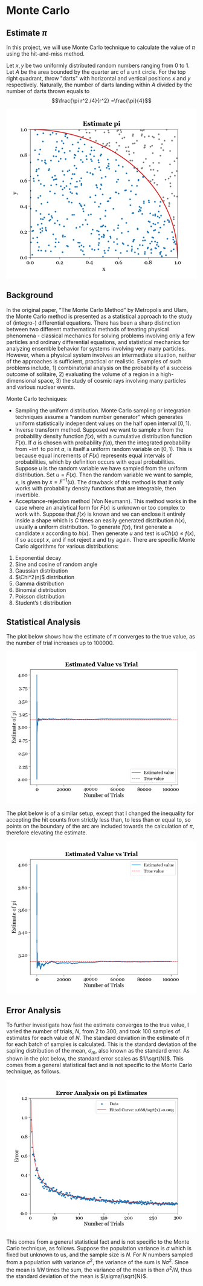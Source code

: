 # Monte Carlo

## Estimate $\pi$
In this project, we will use Monte Carlo technique to calculate the value of $\pi$ using the hit-and-miss method. 

Let $x, y$ be two uniformly distributed random numbers ranging from $0$ to $1$. Let $A$ be the area bounded by the quarter arc of a unit circle. For the top right quadrant, throw "darts" with horizontal and vertical positions $x$ and $y$ respectively. Naturally, the number of darts landing within $A$ divided by the number of darts thrown equals to 
$$\frac{\pi r^2 /4}{r^2}  =\frac{\pi}{4}$$

![visualize_MC](./plots/visualize_MC.png)

## Background 
In the original paper, “The Monte Carlo Method” by Metropolis and Ulam, the Monte Carlo method is presented as a statistical approach to the study of (integro-) differential equations. There has been a sharp distinction between two different mathematical methods of treating physical phenomena - classical mechanics for solving problems involving only a few particles and ordinary differential equations, and statistical mechanics for analyzing ensemble behavior for systems involving very many particles. However, when a physical system involves an intermediate situation, neither of the approaches is sufficient, practical or realistic. Examples of such problems include, 1) combinatorial analysis on the probability of a success outcome of solitaire, 2) evaluating the volume of a region in a high-dimensional space, 3) the study of cosmic rays involving many particles and various nuclear events. 

Monte Carlo techniques:
* Sampling the uniform distribution. Monte Carlo sampling or integration techniques assume a “random number generator” which generates uniform statistically independent values on the half open interval $[0,1)$.
* Inverse transform method. Supposed we want to sample $x$ from the probability density function $f(x)$, with a cumulative distribution function $F(x)$. If $a$ is chosen with probability $f(a)$, then the integrated probability from $-\inf$ to point $a$, is itself a uniform random variable on $[0,1)$. This is because equal increments of $F(x)$ represents equal intervals of probabilities, which by definition occurs with equal probabilities. Suppose $u$ is the random variable we have sampled from the uniform distribution. Set $u=F(x)$. Then the random variable we want to sample, $x$, is given by $x=F^{-1}(u)$. The drawback of this method is that it only works with probability density functions that are integrable, then invertible. 
* Acceptance-rejection method (Von Neumann). This method works in the case where an analytical form for $F(x)$ is unknown or too complex to work with. Suppose that $f(x)$ is known and we can enclose it entirely inside a shape which is $C$ times an easily generated distribution $h(x)$, usually a uniform distribution. To generate $f(x)$, first generate a candidate $x$ according to $h(x)$. Then generate $u$ and test is $u C h(x) \leq f(x)$, if so accept $x$, and if not reject $x$ and try again. 
There are specific Monte Carlo algorithms for various distributions:
1. Exponential decay
1. Sine and cosine of random angle
1. Gaussian distribution
1. $\Chi^2(n)$ distribution 
1. Gamma distribution
1. Binomial distribution
1. Poisson distribution 
1. Student’s t distribution 

## Statistical Analysis
The plot below shows how the estimate of $\pi$ converges to the true value, as the number of trial increases up to $100000$. 

![pi_estimate](./plots/pi_estimate.png)

The plot below is of a similar setup, except that I changed the inequality for accepting the hit counts from strictly less than, to less than or equal to, so points on the boundary of the arc are included towards the calculation of $\pi$, therefore elevating the estimate.

![pi_on_estimate](./plots/pi_on_estimate.png)

## Error Analysis
To further investigate how fast the estimate converges to the true value, I varied the number of trials, $N$, from $2$ to $300$, and took $100$ samples of estimates for each value of $N$. The standard deviation in the estimate of $\pi$ for each batch of samples is calculated. This is the standard deviation of the sapling distribution of the mean, $\sigma_m$, also known as the standard error. As shown in the plot below, the standard error scales as $1/\sqrt(N)$. This comes from a general statistical fact and is not specific to the Monte Carlo technique, as follows. 

![pi_error_analysis](./plots/pi_error_analysis.png)

This comes from a general statistical fact and is not specific to the Monte Carlo technique, as follows. Suppose the population variance is $\sigma$ which is fixed but unknown to us, and the sample size is $N$. For $N$ numbers sampled from a population with variance $\sigma^2$, the variance of the sum is $N \sigma^2$. Since the mean is $1/N$ times the sum, the variance of the mean is then $\sigma^2/N$, thus the standard deviation of the mean is $\sigma/\sqrt{N}$.

